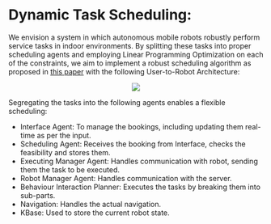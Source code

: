 # Dynamic Task Scheduling:
We envision a system in which autonomous mobile robots robustly perform service tasks in indoor environments. By splitting these tasks into proper scheduling agents and employing Linear Programming Optimization on each of the constraints, we aim to implement a robust scheduling algorithm as proposed in [this paper](http://www.cs.cmu.edu/~mmv/papers/11aaaiw-brian.pdf) with the following User-to-Robot Architecture: 

<p align="center">
<img src="https://github.com/theobscuredev/rotf-software/blob/main/task-scheduling/assets/UMR.PNG">
</p>

Segregating the tasks into the following agents enables a flexible scheduling:
* Interface Agent: To manage the bookings, including updating them real-time as per the input.
* Scheduling Agent: Receives the booking from Interface, checks the feasibility and stores them.
* Executing Manager Agent: Handles communication with robot, sending them the task to be executed.
* Robot Manager Agent: Handles communication with the server.
* Behaviour Interaction Planner: Executes the tasks by breaking them into sub-parts.
* Navigation: Handles the actual navigation.
* KBase: Used to store the current robot state.
